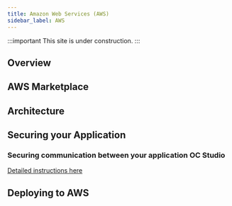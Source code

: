 ```yaml
---
title: Amazon Web Services (AWS)
sidebar_label: AWS
---
```


:::important
This site is under construction.
:::

## Overview

## AWS Marketplace

## Architecture

## Securing your Application

### Securing communication between your application OC Studio

[Detailed instructions here](infrastructure-aws-secrets-manager-setup)

## Deploying to AWS
